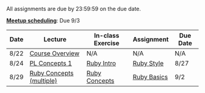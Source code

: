 All assignments are due by 23:59:59 on the due date.

[**Meetup scheduling**](assignments/meetup.md): Due 9/3

Date | Lecture | In-class Exercise | Assignment | Due Date
---- | ------- | ----------------- | ---------- | --------
8/22 | [Course Overview](slides/course_overview/slides.pdf) | N/A | N/A | N/A
8/24 | [PL Concepts 1](slides/pl_concepts/1/slides.pdf) | [Ruby Intro](class_exercises/ruby/0-intro.md) | [Ruby Style](assignments/ruby/0-style/description.md) | 8/27
8/29 | [Ruby Concepts (multiple)](slides/ruby/1/) | [Ruby Concepts](class_exercises/ruby/1-basics.md) | [Ruby Basics](assignments/ruby/1-basics/description.md) | 9/2
